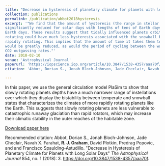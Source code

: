 ```yaml
---
title: "Decrease in hysteresis of planetary climate for planets with long solar days"
collection: publications
permalink: /publication/abbot2018hysteresis
excerpt: '"We find that the amount of hysteresis (the range in stellar flux for which there is bistability in climate) is
significantly reduced for solar days with lengths of tens of Earth days, and disappears for solar days of hundreds of
Earth days. These results suggest that tidally influenced planets orbiting M and K stars that are not synchronously
rotating could have much less hysteresis associated with the snowball bifurcations than they would if they were
rapidly rotating. This implies that the amount of time it takes them to escape a snowball state via CO2 outgassing
would be greatly reduced, as would the period of cycling between the warm and snowball state if they have low
CO2 outgassing rates."'
date: 2018-02-10
venue: 'Astrophysical Journal'
paperurl: 'https://iopscience.iop.org/article/10.3847/1538-4357/aaa70f/meta'
citation: 'Abbot, Dorian S., Jonah Bloch-Johnson, Jade Checlair, Navah X. Farahat, <b>R. J. Graham</b>, David Plotkin, Predrag Popovic, and and Francisco Spaulding-Astudillo. &quot;Decrease in Hysteresis of Planetary Climate for Planets with Long Solar Days&quot; <i>The Astrophysical Journal</i> 854, no. 1 (2018): 3. https://doi.org/10.3847/1538-4357/aaa70f.'

---
```

In this paper, we use the general circulation model PlaSim to show that slowly rotating planets depths have a much narrower range of instellations over which they display the bistability between temperate and snowball states that characterizes the climates of more rapidly rotating planets like the Earth. This suggests that slowly rotating planets are less vulnerable to catastrophic runaway glaciation than rapid rotators, which may increase their climatic stability in the outer reaches of the habitable zone.

[Download paper here](http://arejaygraham.github.io/files/abbot2018hysteresis.pdf)

Recommended citation: Abbot, Dorian S., Jonah Bloch-Johnson, Jade Checlair, Navah X. Farahat, <b>R. J. Graham</b>, David Plotkin, Predrag Popovic, and and Francisco Spaulding-Astudillo. &quot;Decrease in Hysteresis of Planetary Climate for Planets with Long Solar Days&quot; <i>The Astrophysical Journal</i> 854, no. 1 (2018): 3. https://doi.org/10.3847/1538-4357/aaa70f.
